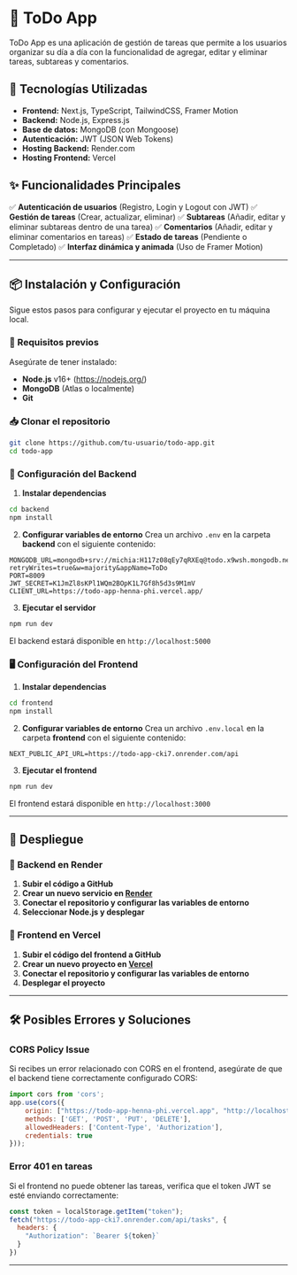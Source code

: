 # 📌 ToDo App

ToDo App es una aplicación de gestión de tareas que permite a los usuarios organizar su día a día con la funcionalidad de agregar, editar y eliminar tareas, subtareas y comentarios.

## 🚀 Tecnologías Utilizadas

- **Frontend:** Next.js, TypeScript, TailwindCSS, Framer Motion
- **Backend:** Node.js, Express.js
- **Base de datos:** MongoDB (con Mongoose)
- **Autenticación:** JWT (JSON Web Tokens)
- **Hosting Backend:** Render.com
- **Hosting Frontend:** Vercel

## ✨ Funcionalidades Principales

✅ **Autenticación de usuarios** (Registro, Login y Logout con JWT)
✅ **Gestión de tareas** (Crear, actualizar, eliminar)
✅ **Subtareas** (Añadir, editar y eliminar subtareas dentro de una tarea)
✅ **Comentarios** (Añadir, editar y eliminar comentarios en tareas)
✅ **Estado de tareas** (Pendiente o Completado)
✅ **Interfaz dinámica y animada** (Uso de Framer Motion)

---

## 📦 Instalación y Configuración

Sigue estos pasos para configurar y ejecutar el proyecto en tu máquina local.

### 🔧 Requisitos previos

Asegúrate de tener instalado:
- **Node.js** v16+ (https://nodejs.org/)
- **MongoDB** (Atlas o localmente)
- **Git**

### 📥 Clonar el repositorio

```bash
git clone https://github.com/tu-usuario/todo-app.git
cd todo-app
```

### 📌 Configuración del Backend

1. **Instalar dependencias**
```bash
cd backend
npm install
```

2. **Configurar variables de entorno**
   Crea un archivo `.env` en la carpeta **backend** con el siguiente contenido:
```env
MONGODB_URL=mongodb+srv://michia:H117z08qEy7qRXEq@todo.x9wsh.mongodb.net/?retryWrites=true&w=majority&appName=ToDo
PORT=8009
JWT_SECRET=K1JmZl8sKPl1WQm2BOpK1L7Gf8h5d3s9M1mV
CLIENT_URL=https://todo-app-henna-phi.vercel.app/
```

3. **Ejecutar el servidor**
```bash
npm run dev
```
El backend estará disponible en `http://localhost:5000`

### 🖥️ Configuración del Frontend

1. **Instalar dependencias**
```bash
cd frontend
npm install
```

2. **Configurar variables de entorno**
   Crea un archivo `.env.local` en la carpeta **frontend** con el siguiente contenido:
```env
NEXT_PUBLIC_API_URL=https://todo-app-cki7.onrender.com/api
```

3. **Ejecutar el frontend**
```bash
npm run dev
```
El frontend estará disponible en `http://localhost:3000`

---

## 🚀 Despliegue

### 🔹 Backend en Render
1. **Subir el código a GitHub**
2. **Crear un nuevo servicio en [Render](https://render.com)**
3. **Conectar el repositorio y configurar las variables de entorno**
4. **Seleccionar Node.js y desplegar**

### 🔹 Frontend en Vercel
1. **Subir el código del frontend a GitHub**
2. **Crear un nuevo proyecto en [Vercel](https://vercel.com/)**
3. **Conectar el repositorio y configurar las variables de entorno**
4. **Desplegar el proyecto**

---

## 🛠️ Posibles Errores y Soluciones

###  CORS Policy Issue
Si recibes un error relacionado con CORS en el frontend, asegúrate de que el backend tiene correctamente configurado CORS:
```js
import cors from 'cors';
app.use(cors({
    origin: ["https://todo-app-henna-phi.vercel.app", "http://localhost:3000"],
    methods: ['GET', 'POST', 'PUT', 'DELETE'],
    allowedHeaders: ['Content-Type', 'Authorization'],
    credentials: true
}));
```

###  Error 401 en tareas
Si el frontend no puede obtener las tareas, verifica que el token JWT se esté enviando correctamente:
```js
const token = localStorage.getItem("token");
fetch("https://todo-app-cki7.onrender.com/api/tasks", {
  headers: {
    "Authorization": `Bearer ${token}`
  }
})
```
---


